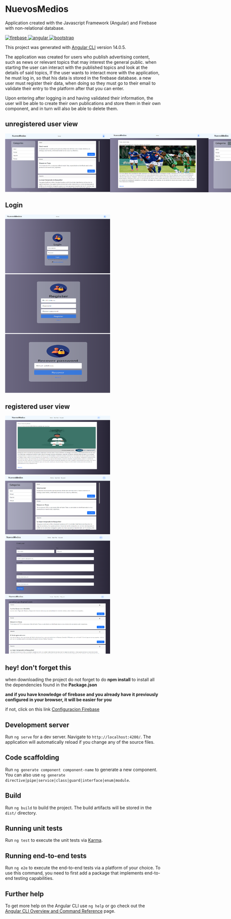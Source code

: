 # NuevosMedios

Application created with the Javascript Framework (Angular) and Firebase with non-relational database.

 <a href="https://firebase.google.com/" target="_blank" rel="noreferrer"> <img src="https://www.vectorlogo.zone/logos/firebase/firebase-icon.svg" alt="firebase" width="40" height="40"/> </a>
 <a href="https://angular.com/" target="_blank" rel="noreferrer"> <img src="https://www.vectorlogo.zone/logos/angular/angular-icon.svg" alt="angular" width="40" height="40"/> </a>
  <a href="https://bootstrap.com/" target="_blank" rel="noreferrer"> <img src=https://www.vectorlogo.zone/logos/getbootstrap/getbootstrap-icon.svg alt="bootstrap" width="40" height="40"/> </a>

This project was generated with [Angular CLI](https://github.com/angular/angular-cli) version 14.0.5.

The application was created for users who publish advertising content, such as news or relevant topics that may interest the general public.
when starting the user can interact with the published topics and look at the details of said topics,
If the user wants to interact more with the application, he must log in, so that his data is stored in the firebase database.
a new user must register their data, when doing so they must go to their email to validate their entry to the platform after that you can enter.

Upon entering after logging in and having validated their information, the user will be able to create their own publications and store them in 
their own component, and in turn will also be able to delete them.

## unregistered user view
<div style='display: flex'>
<img src="./src/assets/img/Captura.PNG" alt="NuevosMedios" width="340" height="190"/>
<img src="./src/assets/img/Captura2.PNG" alt="NuevosMedios" width="340" height="190"/>
<img src="./src/assets/img/Captura3.PNG" alt="NuevosMedios" width="340" height="190"/>
</div>

## Login

<div>
<img src="./src/assets/img/Captura4.PNG" alt="NuevosMedios" width="340" height="190"/>
<img src="./src/assets/img/Captura5.PNG" alt="NuevosMedios" width="340" height="190"/>
<img src="./src/assets/img/Captura6.PNG" alt="NuevosMedios" width="340" height="190"/>  
</div>

## registered user view
<div>
<img src="./src/assets/img/Captura1.PNG" alt="NuevosMedios" width="340" height="190"/>
<img src="./src/assets/img/Captura7.PNG" alt="NuevosMedios" width="340" height="190"/>
<img src="./src/assets/img/Captura8.PNG" alt="NuevosMedios" width="340" height="190"/>
<img src="./src/assets/img/Captura9.PNG" alt="NuevosMedios" width="340" height="190"/>
</div>  


## hey! don't forget this

when downloading the project do not forget to do **npm install**
to install all the dependencies found in the **Package.json**

**and if you have knowledge of firebase and you already have it previously configured in your browser, it will be easier for you**

if not, click on this link [Configuracion Firebase](https://firebase.google.com/)


## Development server

Run `ng serve` for a dev server. Navigate to `http://localhost:4200/`. The application will automatically reload if you change any of the source files.

## Code scaffolding

Run `ng generate component component-name` to generate a new component. You can also use `ng generate directive|pipe|service|class|guard|interface|enum|module`.

## Build

Run `ng build` to build the project. The build artifacts will be stored in the `dist/` directory.

## Running unit tests

Run `ng test` to execute the unit tests via [Karma](https://karma-runner.github.io).

## Running end-to-end tests

Run `ng e2e` to execute the end-to-end tests via a platform of your choice. To use this command, you need to first add a package that implements end-to-end testing capabilities.

## Further help

To get more help on the Angular CLI use `ng help` or go check out the [Angular CLI Overview and Command Reference](https://angular.io/cli) page.
